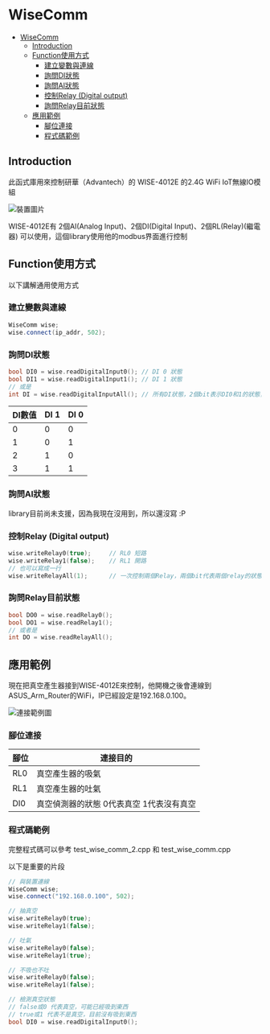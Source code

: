 # WiseComm

- [WiseComm](#wisecomm)
  - [Introduction](#introduction)
  - [Function使用方式](#function使用方式)
    - [建立變數與連線](#建立變數與連線)
    - [詢問DI狀態](#詢問di狀態)
    - [詢問AI狀態](#詢問ai狀態)
    - [控制Relay (Digital output)](#控制relay-digital-output)
    - [詢問Relay目前狀態](#詢問relay目前狀態)
  - [應用範例](#應用範例)
    - [腳位連接](#腳位連接)
    - [程式碼範例](#程式碼範例)

## Introduction

此函式庫用來控制研華（Advantech）的 WISE-4012E 的2.4G WiFi IoT無線IO模組

![裝置圖片](https://ftp.ical.tw:5001/webapi/entry.cgi/PXL_20201204_010346644_crop.jpg?api=SYNO.SynologyDrive.Files&method=download&version=2&files=%5B%22id%3A590707072685879396%22%5D&force_download=false)

WISE-4012E有 2個AI(Analog Input)、2個DI(Digital Input)、2個RL(Relay)(繼電器) 可以使用，這個library使用他的modbus界面進行控制

## Function使用方式

以下講解通用使用方式

### 建立變數與連線

```cpp
WiseComm wise;
wise.connect(ip_addr, 502);
```

### 詢問DI狀態

```cpp
bool DI0 = wise.readDigitalInput0(); // DI 0 狀態
bool DI1 = wise.readDigitalInput1(); // DI 1 狀態
// 或是
int DI = wise.readDigitalInputAll(); // 所有DI狀態，2個bit表示DI0和1的狀態，參考下方對應表
```

| DI數值 | DI 1 | DI 0 |
| ------ | ---- | ---- |
| 0      | 0    | 0    |
| 1      | 0    | 1    |
| 2      | 1    | 0    |
| 3      | 1    | 1    |


### 詢問AI狀態

library目前尚未支援，因為我現在沒用到，所以還沒寫 :P

### 控制Relay (Digital output)

```cpp
wise.writeRelay0(true);     // RL0 短路
wise.writeRelay1(false);    // RL1 開路
// 也可以寫成一行
wise.writeRelayAll(1);      // 一次控制兩個Relay，兩個bit代表兩個relay的狀態，可參考前一段的對應表
```

### 詢問Relay目前狀態

```cpp
bool DO0 = wise.readRelay0();
bool DO1 = wise.readRelay1();
// 或者是
int DO = wise.readRelayAll();
```

## 應用範例

現在把真空產生器接到WISE-4012E來控制，他開機之後會連線到ASUS_Arm_Router的WiFi，IP已經設定是192.168.0.100。

![連接範例圖](https://ftp.ical.tw:5001/webapi/entry.cgi/PXL_20201204_010346644.jpg?api=SYNO.SynologyDrive.Files&method=download&version=2&files=%5B%22id%3A590707074678173801%22%5D&force_download=false)

### 腳位連接

| 腳位 | 連接目的 |
| ---- | -------- |
| RL0 | 真空產生器的吸氣
| RL1 | 真空產生器的吐氣
| DI0 | 真空偵測器的狀態 0代表真空 1代表沒有真空

### 程式碼範例

完整程式碼可以參考 test_wise_comm_2.cpp 和 test_wise_comm.cpp

以下是重要的片段

```cpp
// 與裝置連線
WiseComm wise;
wise.connect("192.168.0.100", 502);

// 抽真空
wise.writeRelay0(true);
wise.writeRelay1(false);

// 吐氣
wise.writeRelay0(false);
wise.writeRelay1(true);

// 不吸也不吐
wise.writeRelay0(false);
wise.writeRelay1(false);

// 檢測真空狀態
// false或0 代表真空，可能已經吸到東西
// true或1 代表不是真空，目前沒有吸到東西
bool DI0 = wise.readDigitalInput0();
```




